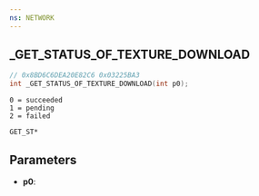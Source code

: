 ```yaml
---
ns: NETWORK
---
```

## _GET_STATUS_OF_TEXTURE_DOWNLOAD

```c
// 0x8BD6C6DEA20E82C6 0x03225BA3
int _GET_STATUS_OF_TEXTURE_DOWNLOAD(int p0);
```

```
0 = succeeded
1 = pending
2 = failed

GET_ST*
```

## Parameters
* **p0**:

